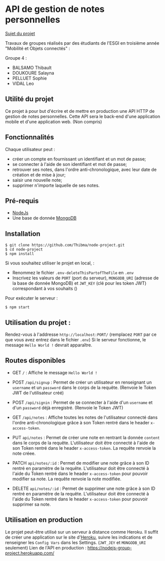 # API de gestion de notes personnelles

[Sujet du projet](http://adrienjoly.com/cours-nodejs/05-proj/)

Travaux de groupes réalisés par des étudiants de l'ESGI en troisième année "Mobilité et Objets connectés" :

Groupe 4 :
- BALSAMO Thibault
- DOUKOURE Salayna
- PELLUET Sophie
- VIDAL Leo

## Utilité du projet
Ce projet à pour but d'écrire et de mettre en production une API HTTP de gestion de notes personnelles. Cette API sera le back-end d'une application mobile et d'une application web. (Non compris)

## Fonctionnalités
Chaque utilisateur peut :
- créer un compte en fournissant un identifiant et un mot de passe;
- se connecter à l'aide de son identifiant et mot de passe;
- retrouver ses notes, dans l'ordre anti-chronologique, avec leur date de création et de mise à jour;
- saisir une nouvelle note;
- supprimer n'importe laquelle de ses notes.

## Pré-requis
- [NodeJs](https://nodejs.org/en/)
- Une base de donnée [MongoDB](https://www.mongodb.com/fr)

## Installation
```
$ git clone https://github.com/Thibma/node-project.git
$ cd node-project
$ npm install
```
Si vous souhaitez utiliser le projet en local, :
- Renommez le fichier `.env-deleteThisPartofTheFile` en `.env`
- Inscrivez les valeurs de `PORT` (port du serveur), `MONGODB_URI` (adresse de la base de donnée MongoDB) et `JWT_KEY` (clé pour les token JWT) correspondant à vos souhaits ()

Pour exécuter le serveur :
```
$ npm start
```

## Utilisation du projet :
Rendez-vous à l'addresse `http://localhost:PORT/` (remplacez `PORT` par ce que vous avez entrez dans le fichier `.env`)
Si le serveur fonctionne, le message `Hello World !` devrait apparaître.

## Routes disponibles
- GET `/` : Affiche le message `Hello World !`

- POST `/api/signup` : Permet de créer un utilisateur en renseignant un `username` et un `password` dans le corps de la requête. (Renvoie le Token JWT de l'utilisateur créé)

- POST `/api/signin` : Permet de se connecter à l'aide d'un `username` et d'un `password` déjà enregistré. (Renvoie le Token JWT)

- GET `/api/notes` : Affiche toutes les notes de l'utilisateur connecté dans l'ordre anti-chronologique grâce à son Token rentré dans le header `x-access-token`.

- PUT `api/notes` : Permet de créer une note en rentrant la donnée `content` dans le corps de la requête. L'utilisateur doit être connecté à l'aide de son Token rentré dans le header `x-access-token`. La requête renvoie la note créee.

- PATCH `api/notes/:id` : Permet de modifier une note grâce à son ID rentré en paramètre de la requête. L'utilisateur doit être connecté à l'aide du Token rentré dans le header `x-access-token` pour pouvoir modifier sa note. La requête renvoie la note modifiée.

- DELETE `api/notes/:id` : Permet de supprimer une note grâce à son ID rentré en paramètre de la requête. L'utilisateur doit être connecté à l'aide du Token rentré dans le header `x-access-token` pour pouvoir supprimer sa note.

## Utilisation en production
Le projet peut-être utilisé sur un serveur à distance comme Heroku. Il suffit de créer une application sur le site d'[Heroku](https://www.heroku.com/), suivre les indications et de renseigner les `Config Vars` dans les Settings. (`JWT_JEY` et `MONGODB_URI` seulement)
Lien de l'API en production : 
https://nodejs-group-project.herokuapp.com/
